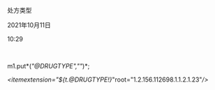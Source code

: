 处方类型

2021年10月11日

10:29

 

m1.put*(*\"@DRUGTYPE\",\"\"*)*;

*\<*itemextension=\"*\${*t.@DRUGTYPE!*}*\"root=\"1.2.156.112698.1.1.2.1.23\"*/\>*
